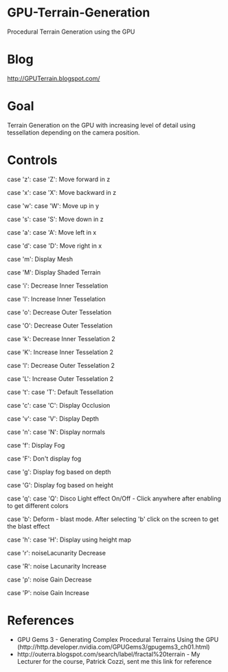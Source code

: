 GPU-Terrain-Generation
======================

Procedural Terrain Generation using the GPU

Blog
======================
http://GPUTerrain.blogspot.com/

Goal
======================
Terrain Generation on the GPU with increasing level of detail using tessellation depending on the camera position.

Controls
======================
case 'z':
case 'Z':
Move forward in z

case 'x':
case 'X':
	Move backward in z

case 'w':
case 'W':
	Move up in y

case 's':
case 'S':
	Move down in z

case 'a':
case 'A':
	Move left in x

case 'd':
case 'D':
	Move right in x

case 'm':
	Display Mesh

case 'M':
	Display Shaded Terrain

case 'i':
	Decrease Inner Tesselation

case 'I':
	Increase Inner Tesselation

case 'o':
	Decrease Outer Tesselation

case 'O':
	Decrease Outer Tesselation

case 'k':
	Decrease Inner Tesselation 2

case 'K':
	Increase Inner Tesselation 2

case 'l':
	Decrease Outer Tesselation 2

case 'L':
	Increase Outer Tesselation 2

case 't':
case 'T':
	Default Tessellation

case 'c':
case 'C':
	Display Occlusion

case 'v':
case 'V':
	Display Depth

case 'n':
case 'N':
	Display normals

case 'f':
	Display Fog

case 'F':
	Don't display fog

case 'g':
	Display fog based on depth

case 'G':
	Display fog based on height

case 'q':
case 'Q':
	Disco Light effect On/Off - Click anywhere after enabling to get different colors

case 'b':
	Deform - blast mode.
	After selecting 'b' click on the screen to get the blast effect

case 'h':
case 'H':
	Display using height map

case 'r':
	noiseLacunarity Decrease

case 'R':
	noise Lacunarity Increase

case 'p':
	noise Gain Decrease

case 'P':
	noise Gain Increase

References
======================
<ul>
<li>GPU Gems 3 - Generating Complex Procedural Terrains Using the GPU (http://http.developer.nvidia.com/GPUGems3/gpugems3_ch01.html)</li>
<li>http://outerra.blogspot.com/search/label/fractal%20terrain - My Lecturer for the course, Patrick Cozzi, sent me this link for reference</li>
</ul>
